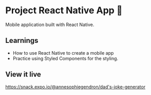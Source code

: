 # Project React Native App 📱

Mobile application built with React Native.

## Learnings

- How to use React Native to create a mobile app
- Practice using Styled Components for the styling.

## View it live

https://snack.expo.io/@annesophiegendron/dad's-joke-generator